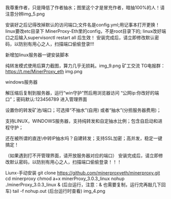 我尊重作者，只是降低了作者抽水；图里这个才是冒充作者，暗抽100%的人！请注意分辨img_5.png

安装好之后记得改掉默认的访问端口;文件名是config.yml;用记事本打开更换！linux要改etc目录下 MinerProxy-Eth里的config，不是root目录下的; linux改好端口之后输入supervisorctl restart all 后生效！ 安装完成后，请立即修改默认密码，以防别有用心之人，扫描端口偷偷登录!!!

新增加linux服务器一键安装脚本

纯转发模式使用后算力截图，算力几乎无损耗。img_9.png 矿工交流 TG电报群： https://t.me/MinerProxy_eth img.png

windows服务器

解压缩后复制到服务器，运行“win守护”然后用浏览器访问 “公网ip:你改好的端口”；密码默认:123456789  进入管理界面 

设置你的转发矿池/端口；可选择“不抽水”(自用) 或者“抽水”(分担服务器费用)；

支持LINUX，WINDOWS服务器，支持纯转发和自定抽水比例；包含自启动和进程守护；

还在被所谓的直连\中转IP抽水吗？自建转发；支持SSL加密；高并发，稳定一键搞定！


（如果遇到打不开管理界面，请开放服务器对应的端口）
安装完成后，请立即修改默认密码，以防别有用心之人，扫描端口偷偷登录！！！

Liunx-手动安装
git clone https://github.com/minerproxyeth/minerproxy.git 
cd minerproxy
chmod a+x minerProxy_3.0.3_linux 
nohup ./minerProxy_3.0.3_linux & (后台运行，注意：& 也需要复制，运行完再敲几下回车)
tail -f nohup.out (后台运行时查看)
img_4.png
